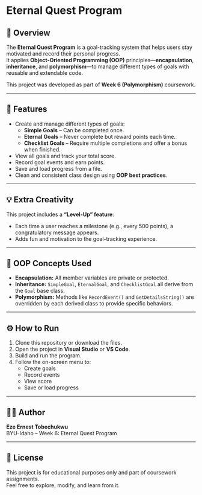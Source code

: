 # Eternal Quest Program

## 📘 Overview
The **Eternal Quest Program** is a goal-tracking system that helps users stay motivated and record their personal progress.  
It applies **Object-Oriented Programming (OOP)** principles—**encapsulation**, **inheritance**, and **polymorphism**—to manage different types of goals with reusable and extendable code.

This project was developed as part of **Week 6 (Polymorphism)** coursework.

---

## 🎯 Features
- Create and manage different types of goals:
  - **Simple Goals** – Can be completed once.
  - **Eternal Goals** – Never complete but reward points each time.
  - **Checklist Goals** – Require multiple completions and offer a bonus when finished.
- View all goals and track your total score.
- Record goal events and earn points.
- Save and load progress from a file.
- Clean and consistent class design using **OOP best practices**.

---

## 💡 Extra Creativity
This project includes a **“Level-Up” feature**:
- Each time a user reaches a milestone (e.g., every 500 points), a congratulatory message appears.
- Adds fun and motivation to the goal-tracking experience.

---

## 🧩 OOP Concepts Used
- **Encapsulation:** All member variables are private or protected.
- **Inheritance:** `SimpleGoal`, `EternalGoal`, and `ChecklistGoal` all derive from the `Goal` base class.
- **Polymorphism:** Methods like `RecordEvent()` and `GetDetailsString()` are overridden by each derived class to provide specific behaviors.

---

## ⚙️ How to Run
1. Clone this repository or download the files.
2. Open the project in **Visual Studio** or **VS Code**.
3. Build and run the program.
4. Follow the on-screen menu to:
   - Create goals  
   - Record events  
   - View score  
   - Save or load progress  

---

## 🧑‍💻 Author
**Eze Ernest Tobechukwu**  
BYU-Idaho – Week 6: Eternal Quest Program

---

## 🏅 License
This project is for educational purposes only and part of coursework assignments.  
Feel free to explore, modify, and learn from it.
